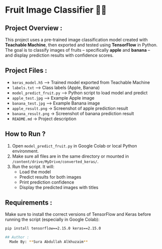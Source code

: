 # Fruit Image Classifier 🍎🍌
## Project Overview :
This project uses a pre-trained image classification model created with **Teachable Machine**, then exported and tested using **TensorFlow** in Python.
The goal is to classify images of fruits – specifically **apple** and **banana** – and display prediction results with confidence scores.
## Project Files :
- `keras_model.h5` –> Trained model exported from Teachable Machine
- `labels.txt` –> Class labels (Apple, Banana)
- `model_predict_fruit.py` –> Python script to load model and predict
- `apple_test.jpg` –> Example Apple image
- `banana_test.jpg` –> Example Banana image
- `apple_result.png` -> Screenshot of apple prediction result 
- `banana_result.png` -> Screenshot of banana prediction result 
- `README.md` -> Project description
## How to Run ?
1. Open `model_predict_fruit.py` in Google Colab or local Python environment.
2. Make sure all files are in the same directory or mounted in `/content/drive/MyDrive/converted_keras/`.
3. Run the script. It will:
   - Load the model  
   - Predict results for both images  
   - Print prediction confidence  
   - Display the predicted images with titles
## Requirements :
Make sure to install the correct versions of TensorFlow and Keras before running the script (especially in Google Colab):
```bash
pip install tensorflow==2.15.0 keras==2.15.0

## Author :
  Made By: **Sura Abdullah Alkhuzaim**
